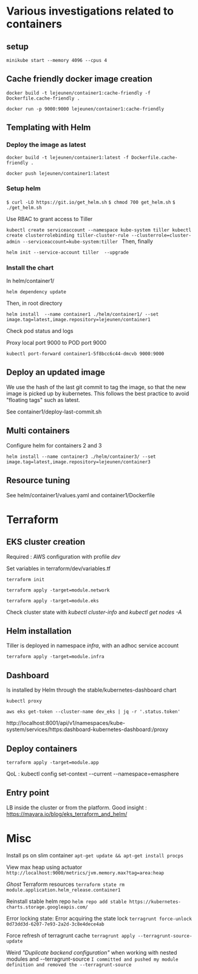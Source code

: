 # Various investigations related to containers

## setup

`minikube start --memory 4096 --cpus 4`



## Cache friendly docker image creation

`docker build -t lejeunen/container1:cache-friendly -f Dockerfile.cache-friendly .`

`docker run -p 9000:9000 lejeunen/container1:cache-friendly`


## Templating with Helm

### Deploy the image as latest

`docker build -t lejeunen/container1:latest -f Dockerfile.cache-friendly .`

`docker push lejeunen/container1:latest`

### Setup helm

`$ curl -LO https://git.io/get_helm.sh`
`$ chmod 700 get_helm.sh`
`$ ./get_helm.sh`

Use RBAC to grant access to Tiller

`kubectl create serviceaccount --namespace kube-system tiller
kubectl create clusterrolebinding tiller-cluster-rule --clusterrole=cluster-admin --serviceaccount=kube-system:tiller
`
Then, finally

`helm init --service-account tiller  --upgrade`


### Install the chart

In helm/container1/

`helm dependency update`

Then, in root directory

`helm install  --name container1 ./helm/container1/ --set image.tag=latest,image.repository=lejeunen/container1`


Check pod status and logs

Proxy local port 9000 to POD port 9000

`kubectl port-forward container1-5f8bcc6c44-dmcvb 9000:9000`


## Deploy an updated image

We use the hash of the last git commit to tag the image, so that the new image is picked up by kubernetes.
This follows the best practice to avoid "floating tags" such as latest.

See container1/deploy-last-commit.sh

## Multi containers

Configure helm for containers 2 and 3

`helm install --name container3 ./helm/container3/ --set image.tag=latest,image.repository=lejeunen/container3`

## Resource tuning

See helm/container1/values.yaml and container1/Dockerfile


# Terraform

## EKS cluster creation

Required : AWS configuration with profile _dev_ 

Set variables in terraform/dev/variables.tf

`terraform init`

`terraform apply -target=module.network`

`terraform apply -target=module.eks`


Check cluster state with _kubectl cluster-info_ and _kubectl get nodes -A_


## Helm installation

Tiller is deployed in namespace _infra_, with an adhoc service account

`terraform apply -target=module.infra `


## Dashboard

Is installed by Helm through the stable/kubernetes-dashboard chart

`kubectl proxy`

`aws eks get-token --cluster-name dev_eks | jq -r '.status.token'`

http://localhost:8001/api/v1/namespaces/kube-system/services/https:dashboard-kubernetes-dashboard:/proxy


## Deploy containers

`terraform apply -target=module.app `

QoL : kubectl config set-context --current --namespace=emasphere



## Entry point

LB inside the cluster or from the platform.
Good insight : https://mayara.io/blog/eks_terraform_and_helm/



# Misc

Install ps on slim container
`apt-get update && apt-get install procps`

View max heap using actuator
`http://localhost:9000/metrics/jvm.memory.max?tag=area:heap`

_Ghost_ Terraform resources
`terraform state rm module.application.helm_release.container1`

Reinstall stable helm repo
`helm repo add stable https://kubernetes-charts.storage.googleapis.com/`

Error locking state: Error acquiring the state lock
`terragrunt force-unlock 0d73dd3d-6207-7e93-2a2d-3c8e4dece4ab`

Force refresh of terragrunt cache
`terragrunt apply --terragrunt-source-update`

Weird _"Duplicate backend configuration"_ when working with nested modules and --terragrunt-source
`I committed and pushed my module definition and removed the --terragrunt-source`